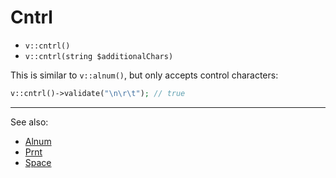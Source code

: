 # Cntrl

- `v::cntrl()`
- `v::cntrl(string $additionalChars)`

This is similar to `v::alnum()`, but only accepts control characters:

```php
v::cntrl()->validate("\n\r\t"); // true
```

***
See also:

  * [Alnum](Alnum.md)
  * [Prnt](Prnt.md)
  * [Space](Space.md)

